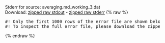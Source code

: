 Stderr for source:  averaging.md_working_3.dat   
Download: [zipped raw stdout](averaging.md_working_3.dat.plumed_master.stdout.txt.zip) - [zipped raw stderr](averaging.md_working_3.dat.plumed_master.stderr.txt.zip) 
{% raw %}
<pre>
#! Only the first 1000 rows of the error file are shown below
#! To inspect the full error file, please download the zipped raw stderr file above
</pre>
{% endraw %}
